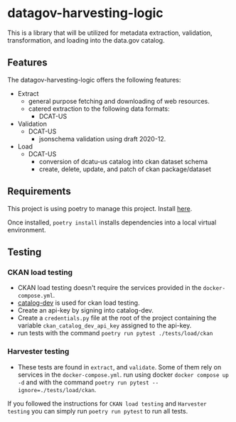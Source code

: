 # datagov-harvesting-logic

This is a library that will be utilized for metadata extraction, validation,
transformation, and loading into the data.gov catalog.

## Features

The datagov-harvesting-logic offers the following features:

- Extract
  - general purpose fetching and downloading of web resources.
  - catered extraction to the following data formats:
    - DCAT-US
- Validation
  - DCAT-US
    - jsonschema validation using draft 2020-12.
- Load
  - DCAT-US
    - conversion of dcatu-us catalog into ckan dataset schema
    - create, delete, update, and patch of ckan package/dataset

## Requirements

This project is using poetry to manage this project. Install [here](https://python-poetry.org/docs/#installation).

Once installed, `poetry install` installs dependencies into a local virtual environment.

## Testing
### CKAN load testing
- CKAN load testing doesn't require the services provided in the `docker-compose.yml`.
- [catalog-dev](https://catalog-dev.data.gov/) is used for ckan load testing.
- Create an api-key by signing into catalog-dev. 
- Create a `credentials.py` file at the root of the project containing the variable `ckan_catalog_dev_api_key` assigned to the api-key.
- run tests with the command `poetry run pytest ./tests/load/ckan`
### Harvester testing
- These tests are found in `extract`, and `validate`. Some of them rely on services in the `docker-compose.yml`. run using docker `docker compose up -d` and with the command `poetry run pytest --ignore=./tests/load/ckan`. 

If you followed the instructions for `CKAN load testing` and `Harvester testing` you can simply run `poetry run pytest` to run all tests.


